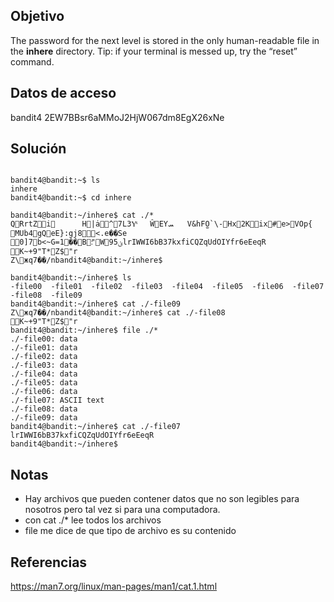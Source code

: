 ## Objetivo 
The password for the next level is stored in the only human-readable file in the **inhere** directory. Tip: if your terminal is messed up, try the “reset” command.

## Datos de acceso
bandit4
2EW7BBsr6aMMoJ2HjW067dm8EgX26xNe
## Solución
```

bandit4@bandit:~$ ls
inhere
bandit4@bandit:~$ cd inhere

bandit4@bandit:~/inhere$ cat ./*
QRrtZi      H|ȧ^7L3Yͯ   ŴEYܚ   V&hFO̫`\-⃐Hx2Kix#e>VOp{   MUb4gQeE}:gj8<.e��Se 0]7b<~G=1��B׃"W9ؽ5lrIWWI6bB37kxfiCQZqUdOIYfr6eEeqR
K~+9"T*Z$"r
Z\жq7��/nbandit4@bandit:~/inhere$

bandit4@bandit:~/inhere$ ls
-file00  -file01  -file02  -file03  -file04  -file05  -file06  -file07  -file08  -file09
bandit4@bandit:~/inhere$ cat ./-file09
Z\жq7��/nbandit4@bandit:~/inhere$ cat ./-file08
K~+9"T*Z$"r
bandit4@bandit:~/inhere$ file ./*
./-file00: data
./-file01: data
./-file02: data
./-file03: data
./-file04: data
./-file05: data
./-file06: data
./-file07: ASCII text
./-file08: data
./-file09: data
bandit4@bandit:~/inhere$ cat ./-file07
lrIWWI6bB37kxfiCQZqUdOIYfr6eEeqR
bandit4@bandit:~/inhere$

```
## Notas
- Hay archivos que pueden contener datos que no son legibles para nosotros pero tal vez si para una computadora.
- con cat ./* lee todos los archivos
- file me dice de que tipo de archivo es su contenido
## Referencias
https://man7.org/linux/man-pages/man1/cat.1.html

